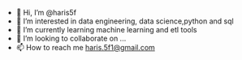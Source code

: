 - 👋 Hi, I’m @haris5f
- 👀 I’m interested in data engineering, data science,python and sql
- 🌱 I’m currently learning machine learning and etl tools
- 💞️ I’m looking to collaborate on ...
- 📫 How to reach me haris.5f1@gmail.com

<!---
haris5f/haris5f is a ✨ special ✨ repository because its `README.md` (this file) appears on your GitHub profile.
You can click the Preview link to take a look at your changes.
--->
